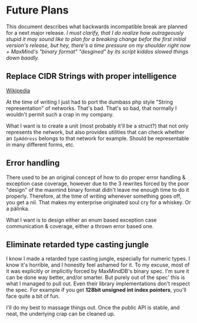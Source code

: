 # Future Plans

This document describes what backwards incompatible break are planned for a next
major release. _I must clarify, that I do realize how outrageously stupid it may
sound like to plan for a breaking change befor the first initial version's 
release, but hey, there's a time pressure on my shoulder right now + MaxMind's 
"binary format" "desgined" by its script kiddos slowed things down baadly._

## Replace CIDR Strings with proper intelligence

[Wikipedia](https://en.wikipedia.org/wiki/Classless_Inter-Domain_Routing)

At the time of writing I just had to port the dumbass php style "String 
representation" of networks. That's bad. That's so bad, that normally I wouldn't
permit such a crap in my company.

What I want is to create a unit (most probably it'll be a struct?) that not only
represents the network, but also provides utilities that can check whether an 
`IpAddress` belongs to that network for example. Should be representable in many 
different forms, etc.

## Error handling

There used to be an original concept of how to do proper error handling & 
exception case coverage, however due to the 3 rewrites forced by the poor "design"
of the maxmind binary format didn't leave me enough time to do it properly.
Therefore, at the time of writing whenever something goes off, you get a nil. That 
makes my enterprise originated soul cry for a whiskey. Or a pálinka.

What I want is to design either an enum based exception case communication & 
coverage, either a thrown error based one.

## Eliminate retarded type casting jungle

I know I made a retarded type casting jungle, especially for numeric types. I 
know it's horrible, and I honestly feel ashamed for it. To my excuse, most of it
was explicitly or implicitly forced by MaxMindDB's binary spec. I'm sure it can
be done way better, and/or smarter. But purely out of the spec' this is what I 
managed to pull out. Even their library implementations don't respect the spec.
For example if you get **128bit unsigned int index pointers**, you'll face quite a 
bit of fun.

I'll do my best to massage things out. Once the public API is stable, and neat,
the underlying crap can be cleaned up.